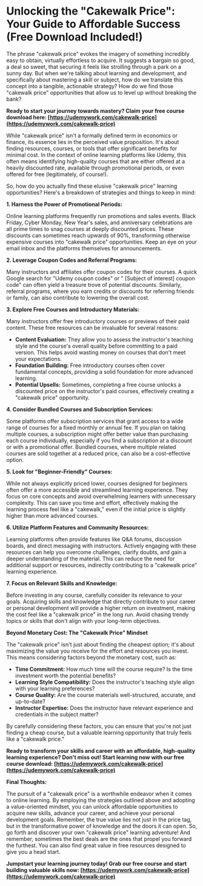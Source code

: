# Unlocking the "Cakewalk Price": Your Guide to Affordable Success (Free Download Included!)

The phrase "cakewalk price" evokes the imagery of something incredibly easy to obtain, virtually effortless to acquire. It suggests a bargain so good, a deal so sweet, that securing it feels like strolling through a park on a sunny day. But when we're talking about learning and development, and specifically about mastering a skill or subject, how do we translate this concept into a tangible, actionable strategy? How do we find those "cakewalk price" opportunities that allow us to level up without breaking the bank?

**Ready to start your journey towards mastery? Claim your free course download here: [https://udemywork.com/cakewalk-price](https://udemywork.com/cakewalk-price)**

While "cakewalk price" isn't a formally defined term in economics or finance, its essence lies in the perceived value proposition. It's about finding resources, courses, or tools that offer significant benefits for minimal cost. In the context of online learning platforms like Udemy, this often means identifying high-quality courses that are either offered at a heavily discounted rate, available through promotional periods, or even offered for free (legitimately, of course!).

So, how do you actually find these elusive "cakewalk price" learning opportunities? Here's a breakdown of strategies and things to keep in mind:

**1. Harness the Power of Promotional Periods:**

Online learning platforms frequently run promotions and sales events. Black Friday, Cyber Monday, New Year's sales, and anniversary celebrations are all prime times to snag courses at deeply discounted prices. These discounts can sometimes reach upwards of 90%, transforming otherwise expensive courses into "cakewalk price" opportunities. Keep an eye on your email inbox and the platforms themselves for announcements.

**2. Leverage Coupon Codes and Referral Programs:**

Many instructors and affiliates offer coupon codes for their courses. A quick Google search for "Udemy coupon codes" or " [Subject of interest] coupon code" can often yield a treasure trove of potential discounts. Similarly, referral programs, where you earn credits or discounts for referring friends or family, can also contribute to lowering the overall cost.

**3. Explore Free Courses and Introductory Materials:**

Many instructors offer free introductory courses or previews of their paid content. These free resources can be invaluable for several reasons:

*   **Content Evaluation:** They allow you to assess the instructor's teaching style and the course's overall quality before committing to a paid version. This helps avoid wasting money on courses that don't meet your expectations.
*   **Foundation Building:** Free introductory courses often cover fundamental concepts, providing a solid foundation for more advanced learning.
*   **Potential Upsells:** Sometimes, completing a free course unlocks a discounted price on the instructor's paid courses, effectively creating a "cakewalk price" opportunity.

**4. Consider Bundled Courses and Subscription Services:**

Some platforms offer subscription services that grant access to a wide range of courses for a fixed monthly or annual fee. If you plan on taking multiple courses, a subscription might offer better value than purchasing each course individually, especially if you find a subscription at a discount or with a promotional offer. Bundled courses, where multiple related courses are sold together at a reduced price, can also be a cost-effective option.

**5. Look for "Beginner-Friendly" Courses:**

While not always explicitly priced lower, courses designed for beginners often offer a more accessible and streamlined learning experience. They focus on core concepts and avoid overwhelming learners with unnecessary complexity. This can save you time and effort, effectively making the learning process feel like a "cakewalk," even if the initial price is slightly higher than more advanced courses.

**6. Utilize Platform Features and Community Resources:**

Learning platforms often provide features like Q&A forums, discussion boards, and direct messaging with instructors. Actively engaging with these resources can help you overcome challenges, clarify doubts, and gain a deeper understanding of the material. This can reduce the need for additional support or resources, indirectly contributing to a "cakewalk price" learning experience.

**7. Focus on Relevant Skills and Knowledge:**

Before investing in any course, carefully consider its relevance to your goals. Acquiring skills and knowledge that directly contribute to your career or personal development will provide a higher return on investment, making the cost feel like a "cakewalk price" in the long run. Avoid chasing trendy topics or skills that don't align with your long-term objectives.

**Beyond Monetary Cost: The "Cakewalk Price" Mindset**

The "cakewalk price" isn't just about finding the cheapest option; it's about maximizing the value you receive for the effort and resources you invest. This means considering factors beyond the monetary cost, such as:

*   **Time Commitment:** How much time will the course require? Is the time investment worth the potential benefits?
*   **Learning Style Compatibility:** Does the instructor's teaching style align with your learning preferences?
*   **Course Quality:** Are the course materials well-structured, accurate, and up-to-date?
*   **Instructor Expertise:** Does the instructor have relevant experience and credentials in the subject matter?

By carefully considering these factors, you can ensure that you're not just finding a cheap course, but a valuable learning opportunity that truly feels like a "cakewalk price."

**Ready to transform your skills and career with an affordable, high-quality learning experience? Don't miss out! Start learning now with our free course download: [https://udemywork.com/cakewalk-price](https://udemywork.com/cakewalk-price)**

**Final Thoughts:**

The pursuit of a "cakewalk price" is a worthwhile endeavor when it comes to online learning. By employing the strategies outlined above and adopting a value-oriented mindset, you can unlock affordable opportunities to acquire new skills, advance your career, and achieve your personal development goals. Remember, the true value lies not just in the price tag, but in the transformative power of knowledge and the doors it can open. So, go forth and discover your own "cakewalk price" learning adventure! And remember, sometimes the best deals are the ones that propel you forward the furthest. You can also find great value in free resources designed to give you a head start.

**Jumpstart your learning journey today! Grab our free course and start building valuable skills now: [https://udemywork.com/cakewalk-price](https://udemywork.com/cakewalk-price)**
